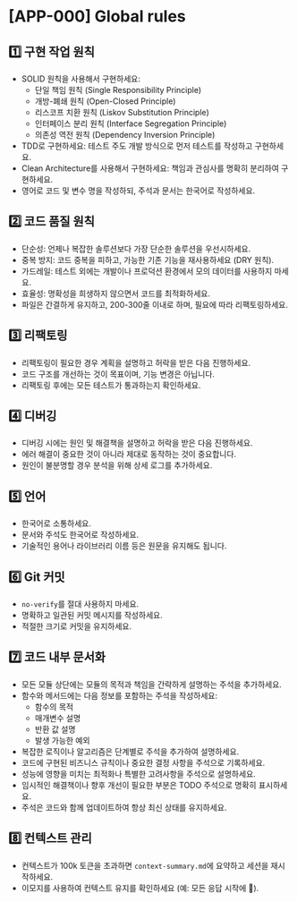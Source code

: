 # [APP-000] Global rules

## 1️⃣ 구현 작업 원칙

- SOLID 원칙을 사용해서 구현하세요:
  - 단일 책임 원칙 (Single Responsibility Principle)
  - 개방-폐쇄 원칙 (Open-Closed Principle)
  - 리스코프 치환 원칙 (Liskov Substitution Principle)
  - 인터페이스 분리 원칙 (Interface Segregation Principle)
  - 의존성 역전 원칙 (Dependency Inversion Principle)
- TDD로 구현하세요: 테스트 주도 개발 방식으로 먼저 테스트를 작성하고 구현하세요.
- Clean Architecture를 사용해서 구현하세요: 책임과 관심사를 명확히 분리하여 구현하세요.
- 영어로 코드 및 변수 명을 작성하되, 주석과 문서는 한국어로 작성하세요.

## 2️⃣ 코드 품질 원칙

- 단순성: 언제나 복잡한 솔루션보다 가장 단순한 솔루션을 우선시하세요.
- 중복 방지: 코드 중복을 피하고, 가능한 기존 기능을 재사용하세요 (DRY 원칙).
- 가드레일: 테스트 외에는 개발이나 프로덕션 환경에서 모의 데이터를 사용하지 마세요.
- 효율성: 명확성을 희생하지 않으면서 코드를 최적화하세요.
- 파일은 간결하게 유지하고, 200-300줄 이내로 하며, 필요에 따라 리팩토링하세요.

## 3️⃣ 리팩토링

- 리팩토링이 필요한 경우 계획을 설명하고 허락을 받은 다음 진행하세요.
- 코드 구조를 개선하는 것이 목표이며, 기능 변경은 아닙니다.
- 리팩토링 후에는 모든 테스트가 통과하는지 확인하세요.

## 4️⃣ 디버깅

- 디버깅 시에는 원인 및 해결책을 설명하고 허락을 받은 다음 진행하세요.
- 에러 해결이 중요한 것이 아니라 제대로 동작하는 것이 중요합니다.
- 원인이 불분명할 경우 분석을 위해 상세 로그를 추가하세요.

## 5️⃣ 언어

- 한국어로 소통하세요.
- 문서와 주석도 한국어로 작성하세요.
- 기술적인 용어나 라이브러리 이름 등은 원문을 유지해도 됩니다.

## 6️⃣ Git 커밋

- `no-verify`를 절대 사용하지 마세요.
- 명확하고 일관된 커밋 메시지를 작성하세요.
- 적절한 크기로 커밋을 유지하세요.

## 7️⃣ 코드 내부 문서화

- 모든 모듈 상단에는 모듈의 목적과 책임을 간략하게 설명하는 주석을 추가하세요.
- 함수와 메서드에는 다음 정보를 포함하는 주석을 작성하세요:
  - 함수의 목적
  - 매개변수 설명
  - 반환 값 설명
  - 발생 가능한 예외
- 복잡한 로직이나 알고리즘은 단계별로 주석을 추가하여 설명하세요.
- 코드에 구현된 비즈니스 규칙이나 중요한 결정 사항을 주석으로 기록하세요.
- 성능에 영향을 미치는 최적화나 특별한 고려사항을 주석으로 설명하세요.
- 임시적인 해결책이나 향후 개선이 필요한 부분은 TODO 주석으로 명확히 표시하세요.
- 주석은 코드와 함께 업데이트하여 항상 최신 상태를 유지하세요.

## 8️⃣ 컨텍스트 관리

- 컨텍스트가 100k 토큰을 초과하면 `context-summary.md`에 요약하고 세션을 재시작하세요.
- 이모지를 사용하여 컨텍스트 유지를 확인하세요 (예: 모든 응답 시작에 🚀).
